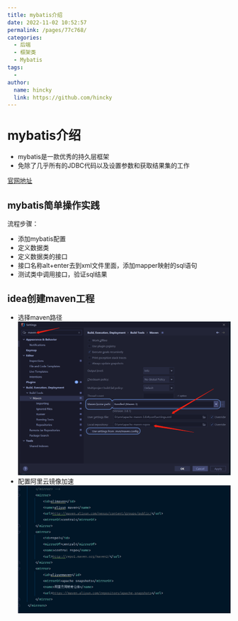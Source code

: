 ```yaml
---
title: mybatis介绍
date: 2022-11-02 10:52:57
permalink: /pages/77c768/
categories:
  - 后端
  - 框架类
  - Mybatis
tags:
  - 
author: 
  name: hincky
  link: https://github.com/hincky
---
```

# mybatis介绍
- mybatis是一款优秀的持久层框架
- 免除了几乎所有的JDBC代码以及设置参数和获取结果集的工作

[官网地址](https://mybatis.org/mybatis-3/zh/#)

## mybatis简单操作实践

流程步骤：
- 添加mybatis配置
- 定义数据类
- 定义数据类的接口
- 接口名称alt+enter去到xml文件里面，添加mapper映射的sql语句
- 测试类中调用接口，验证sql结果

## idea创建maven工程
- 选择maven路径
![](./img/1-1.png)
- 配置阿里云镜像加速
![](./img/1-2.png)


